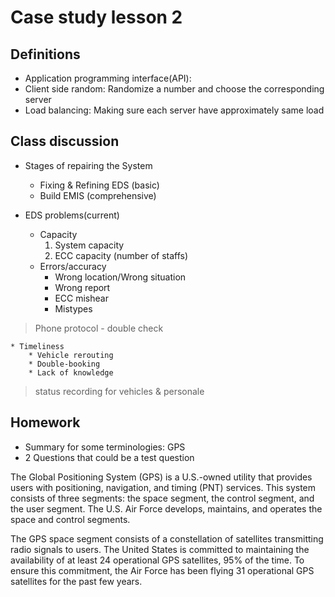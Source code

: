 # Case study lesson 2
## Definitions
* Application programming interface(API): 
* Client side random: Randomize a number and choose the corresponding server
* Load balancing: Making sure each server have approximately same load

## Class discussion
* Stages of repairing the System
	* Fixing & Refining EDS (basic) 
	* Build EMIS (comprehensive)

* EDS problems(current)
	* Capacity
		1. System capacity 
		2. ECC capacity (number of staffs) 
	* Errors/accuracy
		* Wrong location/Wrong situation
		* Wrong report 
		* ECC mishear 
		* Mistypes 
> 	  
> 	Phone protocol - double check  
> 	  
	* Timeliness
		* Vehicle rerouting 
		* Double-booking
		* Lack of knowledge
> 		  
> 	status recording for vehicles & personale  
> 	  

## Homework
* Summary for some terminologies: GPS
* 2 Questions that could be a test question

The Global Positioning System (GPS) is a U.S.-owned utility that provides users with positioning, navigation, and timing (PNT) services. This system consists of three segments: the space segment, the control segment, and the user segment. The U.S. Air Force develops, maintains, and operates the space and control segments.

The GPS space segment consists of a constellation of satellites transmitting radio signals to users.
The United States is committed to maintaining the availability of at least 24 operational GPS satellites, 95% of the time.
To ensure this commitment, the Air Force has been flying 31 operational GPS satellites for the past few years.


